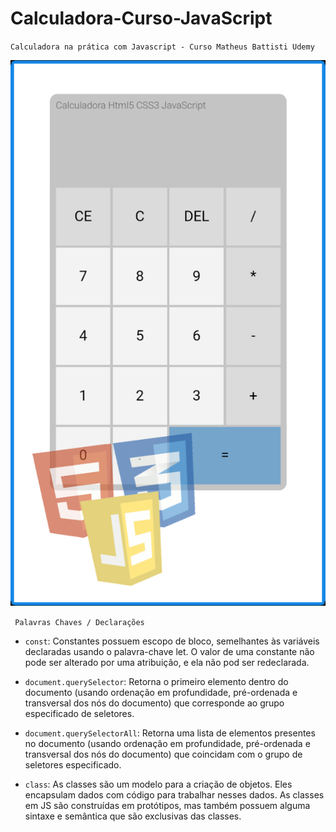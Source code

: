 # Calculadora-Curso-JavaScript
`Calculadora na prática com Javascript - Curso Matheus Battisti Udemy` 

![App Ideas Image](IMG_20230117_125515.jpg)

` Palavras Chaves / Declarações`
- ` const `: Constantes possuem escopo de bloco, semelhantes às variáveis declaradas usando o palavra-chave let. O valor de uma constante não pode ser alterado por uma atribuição, e ela não pod ser redeclarada.

- `document.querySelector`: Retorna o primeiro elemento dentro do documento (usando ordenação em profundidade, pré-ordenada e transversal dos nós do documento) que corresponde ao grupo especificado de seletores.

- `document.querySelectorAll`: Retorna uma lista de elementos presentes no documento (usando ordenação em profundidade, pré-ordenada e transversal dos nós do documento) que coincidam com o grupo de seletores especificado.

- `class`: As classes são um modelo para a criação de objetos. Eles encapsulam dados com código para trabalhar nesses dados. As classes em JS são construídas em protótipos, mas também possuem alguma sintaxe e semântica que são exclusivas das classes.
